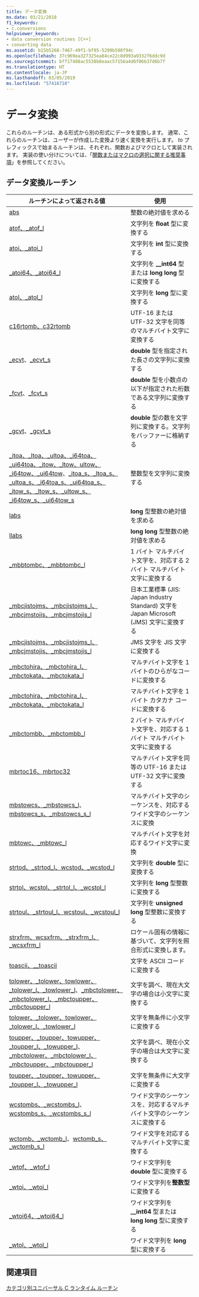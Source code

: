 ```yaml
---
title: データ変換
ms.date: 03/21/2018
f1_keywords:
- c.conversions
helpviewer_keywords:
- data conversion routines [C++]
- converting data
ms.assetid: b15b5268-7467-49f1-bf95-5299b598f94c
ms.openlocfilehash: 37c969ea327325ea84ce22c8d993a9332f6ddc9d
ms.sourcegitcommit: bff17488ac5538b8eaac57156a4d6f06b37d6b7f
ms.translationtype: HT
ms.contentlocale: ja-JP
ms.lasthandoff: 03/05/2019
ms.locfileid: "57416710"
---
```

# <a name="data-conversion"></a>データ変換

これらのルーチンは、ある形式から別の形式にデータを変換します。 通常、これらのルーチンは、ユーザーが作成した変換より速く変換を実行します。 *to* プレフィックスで始まるルーチンは、それぞれ、関数およびマクロとして実装されます。 実装の使い分けについては、「[関数またはマクロの選択に関する推奨事項](../c-runtime-library/recommendations-for-choosing-between-functions-and-macros.md)」を参照してください。

## <a name="data-conversion-routines"></a>データ変換ルーチン

|ルーチンによって返される値|使用|
|-------------|---------|
|[abs](../c-runtime-library/reference/abs-labs-llabs-abs64.md)|整数の絶対値を求める|
|[atof、_atof_l](../c-runtime-library/reference/atof-atof-l-wtof-wtof-l.md)|文字列を **float** 型に変換する|
|[atoi、_atoi_l](../c-runtime-library/reference/atoi-atoi-l-wtoi-wtoi-l.md)|文字列を **int** 型に変換する|
|[_atoi64、_atoi64_l](../c-runtime-library/reference/atoi64-atoi64-l-wtoi64-wtoi64-l.md)|文字列を **__int64** 型または **long long** 型に変換する|
|[atol、_atol_l](../c-runtime-library/reference/atol-atol-l-wtol-wtol-l.md)|文字列を **long** 型に変換する|
|[c16rtomb、c32rtomb](../c-runtime-library/reference/c16rtomb-c32rtomb1.md)|UTF-16 または UTF-32 文字を同等のマルチバイト文字に変換する|
|[_ecvt](../c-runtime-library/reference/ecvt.md)、[_ecvt_s](../c-runtime-library/reference/ecvt-s.md)|**double** 型を指定された長さの文字列に変換する|
|[_fcvt](../c-runtime-library/reference/fcvt.md)、[_fcvt_s](../c-runtime-library/reference/fcvt-s.md)|**double** 型を小数点の以下が指定された桁数である文字列に変換する|
|[_gcvt](../c-runtime-library/reference/gcvt.md)、[_gcvt_s](../c-runtime-library/reference/gcvt-s.md)|**double** 型の数を文字列に変換する。文字列をバッファーに格納する|
|[_itoa、_ltoa、_ultoa、_i64toa、_ui64toa、_itow、_ltow、ultow、_i64tow、_ui64tow](../c-runtime-library/reference/itoa-itow.md)、[_itoa_s、_ltoa_s、_ultoa_s、_i64toa_s、_ui64toa_s、_itow_s、_ltow_s、_ultow_s、_i64tow_s、_ui64tow_s](../c-runtime-library/reference/itoa-s-itow-s.md)|整数型を文字列に変換する|
|[labs](../c-runtime-library/reference/abs-labs-llabs-abs64.md)|**long** 型整数の絶対値を求める|
|[llabs](../c-runtime-library/reference/abs-labs-llabs-abs64.md)|**long long** 型整数の絶対値を求める|
|[_mbbtombc、_mbbtombc_l](../c-runtime-library/reference/mbbtombc-mbbtombc-l.md)|1 バイト マルチバイト文字を、対応する 2 バイト マルチバイト文字に変換する|
|[_mbcjistojms、_mbcjistojms_l、_mbcjmstojis、_mbcjmstojis_l](../c-runtime-library/reference/mbcjistojms-mbcjistojms-l-mbcjmstojis-mbcjmstojis-l.md)|日本工業標準 (JIS: Japan Industry Standard) 文字を Japan Microsoft (JMS) 文字に変換する|
|[_mbcjistojms、_mbcjistojms_l、_mbcjmstojis、_mbcjmstojis_l](../c-runtime-library/reference/mbcjistojms-mbcjistojms-l-mbcjmstojis-mbcjmstojis-l.md)|JMS 文字を JIS 文字に変換する|
|[_mbctohira、_mbctohira_l、_mbctokata、_mbctokata_l](../c-runtime-library/reference/mbctohira-mbctohira-l-mbctokata-mbctokata-l.md)|マルチバイト文字を 1 バイトのひらがなコードに変換する|
|[_mbctohira、_mbctohira_l、_mbctokata、_mbctokata_l](../c-runtime-library/reference/mbctohira-mbctohira-l-mbctokata-mbctokata-l.md)|マルチバイト文字を 1 バイト カタカナ コードに変換する|
|[_mbctombb、_mbctombb_l](../c-runtime-library/reference/mbctombb-mbctombb-l.md)|2 バイト マルチバイト文字を、対応する 1 バイト マルチバイト文字に変換する|
|[mbrtoc16、mbrtoc32](../c-runtime-library/reference/mbrtoc16-mbrtoc323.md)|マルチバイト文字を同等の UTF-16 または UTF-32 文字に変換する|
|[mbstowcs、_mbstowcs_l](../c-runtime-library/reference/mbstowcs-mbstowcs-l.md)、[mbstowcs_s、_mbstowcs_s_l](../c-runtime-library/reference/mbstowcs-s-mbstowcs-s-l.md)|マルチバイト文字のシーケンスを、対応するワイド文字のシーケンスに変換|
|[mbtowc、_mbtowc_l](../c-runtime-library/reference/mbtowc-mbtowc-l.md)|マルチバイト文字を対応するワイド文字に変換|
|[strtod、_strtod_l、wcstod、_wcstod_l](../c-runtime-library/reference/strtod-strtod-l-wcstod-wcstod-l.md)|文字列を **double** 型に変換する|
|[strtol、wcstol、_strtol_l、_wcstol_l](../c-runtime-library/reference/strtol-wcstol-strtol-l-wcstol-l.md)|文字列を **long** 型整数に変換する|
|[strtoul、_strtoul_l、wcstoul、_wcstoul_l](../c-runtime-library/reference/strtoul-strtoul-l-wcstoul-wcstoul-l.md)|文字列を **unsigned long** 型整数に変換する|
|[strxfrm、wcsxfrm、_strxfrm_l、_wcsxfrm_l](../c-runtime-library/reference/strxfrm-wcsxfrm-strxfrm-l-wcsxfrm-l.md)|ロケール固有の情報に基づいて、文字列を照合形式に変換します。|
|[toascii、__toascii](../c-runtime-library/reference/toascii-toascii.md)|文字を ASCII コードに変換する|
|[tolower、_tolower、towlower、_tolower_l、_towlower_l](../c-runtime-library/reference/tolower-tolower-towlower-tolower-l-towlower-l.md)、[_mbctolower、_mbctolower_l、_mbctoupper、_mbctoupper_l](../c-runtime-library/reference/mbctolower-mbctolower-l-mbctoupper-mbctoupper-l.md)|文字を調べ、現在大文字の場合は小文字に変換する|
|[tolower、_tolower、towlower、_tolower_l、_towlower_l](../c-runtime-library/reference/tolower-tolower-towlower-tolower-l-towlower-l.md)|文字を無条件に小文字に変換する|
|[toupper、_toupper、towupper、_toupper_l、_towupper_l](../c-runtime-library/reference/toupper-toupper-towupper-toupper-l-towupper-l.md)、[_mbctolower、_mbctolower_l、_mbctoupper、_mbctoupper_l](../c-runtime-library/reference/mbctolower-mbctolower-l-mbctoupper-mbctoupper-l.md)|文字を調べ、現在小文字の場合は大文字に変換する|
|[toupper、_toupper、towupper、_toupper_l、_towupper_l](../c-runtime-library/reference/toupper-toupper-towupper-toupper-l-towupper-l.md)|文字を無条件に大文字に変換する|
|[wcstombs、_wcstombs_l](../c-runtime-library/reference/wcstombs-wcstombs-l.md)、[wcstombs_s、_wcstombs_s_l](../c-runtime-library/reference/wcstombs-s-wcstombs-s-l.md)|ワイド文字のシーケンスを、対応するマルチバイト文字のシーケンスに変換する|
|[wctomb、_wctomb_l](../c-runtime-library/reference/wctomb-wctomb-l.md)、[wctomb_s、_wctomb_s_l](../c-runtime-library/reference/wctomb-s-wctomb-s-l.md)|ワイド文字を対応するマルチバイト文字に変換する|
|[_wtof、_wtof_l](../c-runtime-library/reference/atof-atof-l-wtof-wtof-l.md)|ワイド文字列を **double** 型に変換する|
|[_wtoi、_wtoi_l](../c-runtime-library/reference/atoi-atoi-l-wtoi-wtoi-l.md)|ワイド文字列を**整数型**に変換する|
|[_wtoi64、_wtoi64_l](../c-runtime-library/reference/atoi64-atoi64-l-wtoi64-wtoi64-l.md)|ワイド文字列を **__int64** 型または **long long** 型に変換する|
|[_wtol、_wtol_l](../c-runtime-library/reference/atol-atol-l-wtol-wtol-l.md)|ワイド文字列を **long** 型に変換する|

## <a name="see-also"></a>関連項目

[カテゴリ別ユニバーサル C ランタイム ルーチン](../c-runtime-library/run-time-routines-by-category.md)<br/>
